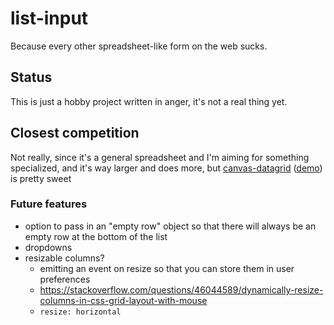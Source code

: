 # list-input

Because every other spreadsheet-like form on the web sucks.

## Status

This is just a hobby project written in anger, it's not a real thing yet.

## Closest competition

Not really, since it's a general spreadsheet and I'm aiming for something specialized, and it's way larger and does more, but [canvas-datagrid](https://github.com/TonyGermaneri/canvas-datagrid) ([demo](https://canvas-datagrid.js.org/demo.html)) is pretty sweet

### Future features

- option to pass in an "empty row" object so that there will always be an empty row at the bottom of the list
- dropdowns
- resizable columns?
	- emitting an event on resize so that you can store them in user preferences
	- https://stackoverflow.com/questions/46044589/dynamically-resize-columns-in-css-grid-layout-with-mouse
	- `resize: horizontal`
